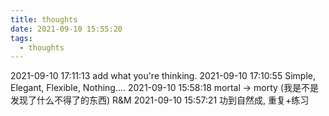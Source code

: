 ```yaml
---
title: thoughts
date: 2021-09-10 15:55:20
tags:
  - thoughts
---
```


2021-09-10 17:11:13 add what you're thinking.
2021-09-10 17:10:55 Simple, Elegant, Flexible, Nothing....
2021-09-10 15:58:18 mortal -> morty (我是不是发现了什么不得了的东西) R&M
2021-09-10 15:57:21 功到自然成, 重复+练习

